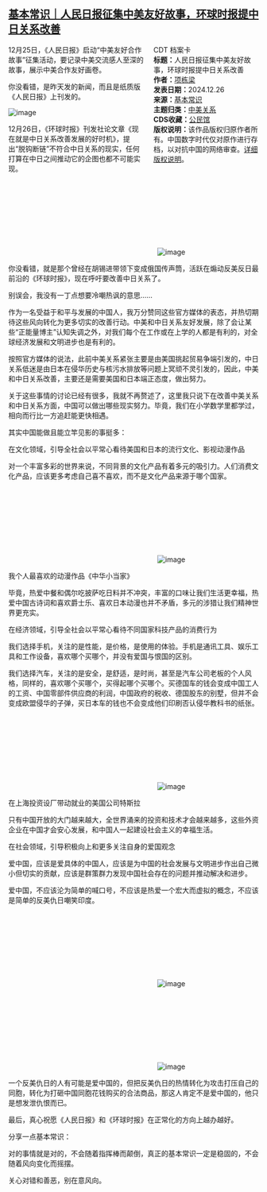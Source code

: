 <!--1735249350000-->
[基本常识｜人民日报征集中美友好故事，环球时报提中日关系改善](https://chinadigitaltimes.net/chinese/714422.html)
------

<div style="width:42%;float:right;padding-left:20px;"><div class="su-spoiler su-spoiler-style-fancy su-spoiler-icon-chevron-circle" data-scroll-offset="0" data-anchor-in-url="no"><div class="su-spoiler-title" tabindex="0" role="button"><span class="su-spoiler-icon"></span>CDT 档案卡</div><div class="su-spoiler-content su-u-clearfix su-u-trim"><strong>标题：</strong>人民日报征集中美友好故事，环球时报提中日关系改善<br><strong>作者：</strong><a href="https://chinadigitaltimes.net/space/项栋梁" target="_blank">项栋梁</a><br><strong>发表日期：</strong>2024.12.26<br><strong>来源：</strong><a href="https://archive.ph/3mIH6" target="_blank">基本常识</a><br><strong>主题归类：</strong><a href="https://chinadigitaltimes.net/space/中美关系" target="_blank">中美关系</a><br><strong>CDS收藏：</strong><a href="https://chinadigitaltimes.net/space/%E5%85%AC%E6%B0%91%E9%A6%86" target="_blank" rel="noopener">公民馆</a><br><strong>版权说明：</strong>该作品版权归原作者所有。中国数字时代仅对原作进行存档，以对抗中国的网络审查。<a href="https://chinadigitaltimes.net/chinese/copyright">详细版权说明</a>。</div></div></div><p>12月25日，《人民日报》启动“中美友好合作故事”征集活动，要记录中美交流感人至深的故事，展示中美合作友好画卷。</p><p>你没看错，是昨天发的新闻，而且是纸质版《人民日报》上刊发的。</p><p><img decoding="async" src="https://keep.cdt.media/assets/images/9/7/9753d1c1/70c637e1.jpeg" alt="image"></p><p>12月26日，《环球时报》刊发社论文章《现在就是中日关系改善发展的好时机》，提出“脱钩断链”不符合中日关系的现实，任何打算在中日之间推动它的企图也都不可能实现。</p><p><img decoding="async" src="data:image/svg+xml,%3Csvg%20xmlns='http://www.w3.org/2000/svg'%20viewBox='0%200%200%200'%3E%3C/svg%3E" alt="image" data-lazy-src="https://keep.cdt.media/assets/images/9/7/9753d1c1/9ba651e9.jpeg"><noscript><img decoding="async" src="https://keep.cdt.media/assets/images/9/7/9753d1c1/9ba651e9.jpeg" alt="image"></noscript></p><p>你没看错，就是那个曾经在胡锡进带领下变成俄国传声筒，活跃在煽动反美反日最前沿的《环球时报》，现在呼吁要改善中日关系了。</p><p>别误会，我没有一丁点想要冷嘲热讽的意思……</p><p>作为一名受益于和平与发展的中国人，我万分赞同这些官方媒体的表态，并热切期待这些风向转化为更多切实的改善行动。中美和中日关系友好发展，除了会让某些“正能量博主”认知失调之外，对我们每个在工作或在上学的人都是有利的，对全球经济发展和文明进步也是有利的。</p><p>按照官方媒体的说法，此前中美关系紧张主要是由美国挑起贸易争端引发的，中日关系低迷是由日本在侵华历史与核污水排放等问题上冥顽不灵引发的，因此，中美和中日关系改善，主要还是需要美国和日本端正态度，做出努力。</p><p>关于这些事情的讨论已经有很多，我就不再赘述了，这里我只说下在改善中美关系和中日关系方面，中国可以做出哪些现实努力。毕竟，我们在小学数学里都学过，相向而行比一方追赶能更快相遇。</p><p>其实中国能做且能立竿见影的事挺多：</p><p>在文化领域，引导全社会以平常心看待美国和日本的流行文化、影视动漫作品</p><p>对一个丰富多彩的世界来说，不同背景的文化产品有着多元的吸引力。人们消费文化产品，应该更多考虑自己喜不喜欢，而不是文化产品来源于哪个国家。</p><p><img decoding="async" src="data:image/svg+xml,%3Csvg%20xmlns='http://www.w3.org/2000/svg'%20viewBox='0%200%200%200'%3E%3C/svg%3E" alt="image" data-lazy-src="https://keep.cdt.media/assets/images/9/7/9753d1c1/0112f42f.jpeg"><noscript><img decoding="async" src="https://keep.cdt.media/assets/images/9/7/9753d1c1/0112f42f.jpeg" alt="image"></noscript></p><p>我个人最喜欢的动漫作品《中华小当家》</p><p>毕竟，热爱中餐和偶尔吃披萨吃日料并不冲突，丰富的口味让我们生活更幸福，热爱中国古诗词和喜欢爵士乐、喜欢日本动漫也并不矛盾，多元的涉猎让我们精神世界更充实。</p><p>在经济领域，引导全社会以平常心看待不同国家科技产品的消费行为</p><p>我们选择手机，关注的是性能，是价格，是使用的体验。手机是通讯工具、娱乐工具和工作设备，喜欢哪个买哪个，并没有爱国与恨国的区别。</p><p>我们选择汽车，关注的是安全，是舒适，是时尚，甚至是汽车公司老板的个人风格，同样的，喜欢哪个买哪个，买得起哪个买哪个。买德国车的钱会变成中国工人的工资、中国零部件供应商的利润，中国政府的税收、德国股东的别墅，但并不会变成欧盟侵华的子弹，买日本车的钱也不会变成他们印刷否认侵华教科书的纸张。</p><p><img decoding="async" src="data:image/svg+xml,%3Csvg%20xmlns='http://www.w3.org/2000/svg'%20viewBox='0%200%200%200'%3E%3C/svg%3E" alt="image" data-lazy-src="https://keep.cdt.media/assets/images/9/7/9753d1c1/d55c6c75.jpeg"><noscript><img decoding="async" src="https://keep.cdt.media/assets/images/9/7/9753d1c1/d55c6c75.jpeg" alt="image"></noscript></p><p>在上海投资设厂带动就业的美国公司特斯拉</p><p>只有中国开放的大门越来越大，全世界涌来的投资和技术才会越来越多，这些外资企业在中国才会安心发展，和中国人一起建设社会主义的幸福生活。</p><p>在社会领域，引导积极向上和更多关注自身的爱国观念</p><p>爱中国，应该是爱具体的中国人，应该是为中国的社会发展与文明进步作出自己微小但切实的贡献，应该是群策群力发现中国社会存在的问题并推动解决和进步。</p><p>爱中国，不应该沦为简单的喊口号，不应该是热爱一个宏大而虚拟的概念，不应该是简单的反美仇日嘲笑印度。</p><p><img decoding="async" src="data:image/svg+xml,%3Csvg%20xmlns='http://www.w3.org/2000/svg'%20viewBox='0%200%200%200'%3E%3C/svg%3E" alt="image" data-lazy-src="https://keep.cdt.media/assets/images/9/7/9753d1c1/8b4d6335.jpeg"><noscript><img decoding="async" src="https://keep.cdt.media/assets/images/9/7/9753d1c1/8b4d6335.jpeg" alt="image"></noscript></p><p><img decoding="async" src="data:image/svg+xml,%3Csvg%20xmlns='http://www.w3.org/2000/svg'%20viewBox='0%200%200%200'%3E%3C/svg%3E" alt="image" data-lazy-src="https://keep.cdt.media/assets/images/9/7/9753d1c1/6e05d57a.jpeg"><noscript><img decoding="async" src="https://keep.cdt.media/assets/images/9/7/9753d1c1/6e05d57a.jpeg" alt="image"></noscript></p><p>一个反美仇日的人有可能是爱中国的，但把反美仇日的热情转化为攻击打压自己的同胞，转化为打砸中国同胞花钱购买的合法商品，那这人肯定不是爱中国的，他只是想发泄仇恨而已。</p><p>最后，真心祝愿《人民日报》和《环球时报》在正常化的方向上越办越好。</p><p>分享一点基本常识：</p><p>对的事情就是对的，不会随着指挥棒而颠倒，真正的基本常识一定是稳固的，不会随着风向变化而摇摆。</p><p>关心对错和善恶，别在意风向。</p><div class="addtoany_share_save_container addtoany_content addtoany_content_bottom"><div class="a2a_kit a2a_kit_size_32 addtoany_list" data-a2a-url="https://chinadigitaltimes.net/chinese/714422.html" data-a2a-title="基本常识｜人民日报征集中美友好故事，环球时报提中日关系改善"><a class="a2a_button_facebook" href="https://www.addtoany.com/add_to/facebook?linkurl=https%3A%2F%2Fchinadigitaltimes.net%2Fchinese%2F714422.html&amp;linkname=%E5%9F%BA%E6%9C%AC%E5%B8%B8%E8%AF%86%EF%BD%9C%E4%BA%BA%E6%B0%91%E6%97%A5%E6%8A%A5%E5%BE%81%E9%9B%86%E4%B8%AD%E7%BE%8E%E5%8F%8B%E5%A5%BD%E6%95%85%E4%BA%8B%EF%BC%8C%E7%8E%AF%E7%90%83%E6%97%B6%E6%8A%A5%E6%8F%90%E4%B8%AD%E6%97%A5%E5%85%B3%E7%B3%BB%E6%94%B9%E5%96%84" title="Facebook" rel="nofollow noopener" target="_blank"></a><a class="a2a_button_twitter" href="https://www.addtoany.com/add_to/twitter?linkurl=https%3A%2F%2Fchinadigitaltimes.net%2Fchinese%2F714422.html&amp;linkname=%E5%9F%BA%E6%9C%AC%E5%B8%B8%E8%AF%86%EF%BD%9C%E4%BA%BA%E6%B0%91%E6%97%A5%E6%8A%A5%E5%BE%81%E9%9B%86%E4%B8%AD%E7%BE%8E%E5%8F%8B%E5%A5%BD%E6%95%85%E4%BA%8B%EF%BC%8C%E7%8E%AF%E7%90%83%E6%97%B6%E6%8A%A5%E6%8F%90%E4%B8%AD%E6%97%A5%E5%85%B3%E7%B3%BB%E6%94%B9%E5%96%84" title="Twitter" rel="nofollow noopener" target="_blank"></a><a class="a2a_button_telegram" href="https://www.addtoany.com/add_to/telegram?linkurl=https%3A%2F%2Fchinadigitaltimes.net%2Fchinese%2F714422.html&amp;linkname=%E5%9F%BA%E6%9C%AC%E5%B8%B8%E8%AF%86%EF%BD%9C%E4%BA%BA%E6%B0%91%E6%97%A5%E6%8A%A5%E5%BE%81%E9%9B%86%E4%B8%AD%E7%BE%8E%E5%8F%8B%E5%A5%BD%E6%95%85%E4%BA%8B%EF%BC%8C%E7%8E%AF%E7%90%83%E6%97%B6%E6%8A%A5%E6%8F%90%E4%B8%AD%E6%97%A5%E5%85%B3%E7%B3%BB%E6%94%B9%E5%96%84" title="Telegram" rel="nofollow noopener" target="_blank"></a><a class="a2a_button_reddit" href="https://www.addtoany.com/add_to/reddit?linkurl=https%3A%2F%2Fchinadigitaltimes.net%2Fchinese%2F714422.html&amp;linkname=%E5%9F%BA%E6%9C%AC%E5%B8%B8%E8%AF%86%EF%BD%9C%E4%BA%BA%E6%B0%91%E6%97%A5%E6%8A%A5%E5%BE%81%E9%9B%86%E4%B8%AD%E7%BE%8E%E5%8F%8B%E5%A5%BD%E6%95%85%E4%BA%8B%EF%BC%8C%E7%8E%AF%E7%90%83%E6%97%B6%E6%8A%A5%E6%8F%90%E4%B8%AD%E6%97%A5%E5%85%B3%E7%B3%BB%E6%94%B9%E5%96%84" title="Reddit" rel="nofollow noopener" target="_blank"></a><a class="a2a_button_whatsapp" href="https://www.addtoany.com/add_to/whatsapp?linkurl=https%3A%2F%2Fchinadigitaltimes.net%2Fchinese%2F714422.html&amp;linkname=%E5%9F%BA%E6%9C%AC%E5%B8%B8%E8%AF%86%EF%BD%9C%E4%BA%BA%E6%B0%91%E6%97%A5%E6%8A%A5%E5%BE%81%E9%9B%86%E4%B8%AD%E7%BE%8E%E5%8F%8B%E5%A5%BD%E6%95%85%E4%BA%8B%EF%BC%8C%E7%8E%AF%E7%90%83%E6%97%B6%E6%8A%A5%E6%8F%90%E4%B8%AD%E6%97%A5%E5%85%B3%E7%B3%BB%E6%94%B9%E5%96%84" title="WhatsApp" rel="nofollow noopener" target="_blank"></a><a class="a2a_button_email" href="https://www.addtoany.com/add_to/email?linkurl=https%3A%2F%2Fchinadigitaltimes.net%2Fchinese%2F714422.html&amp;linkname=%E5%9F%BA%E6%9C%AC%E5%B8%B8%E8%AF%86%EF%BD%9C%E4%BA%BA%E6%B0%91%E6%97%A5%E6%8A%A5%E5%BE%81%E9%9B%86%E4%B8%AD%E7%BE%8E%E5%8F%8B%E5%A5%BD%E6%95%85%E4%BA%8B%EF%BC%8C%E7%8E%AF%E7%90%83%E6%97%B6%E6%8A%A5%E6%8F%90%E4%B8%AD%E6%97%A5%E5%85%B3%E7%B3%BB%E6%94%B9%E5%96%84" title="Email" rel="nofollow noopener" target="_blank"></a><a class="a2a_button_copy_link" href="https://www.addtoany.com/add_to/copy_link?linkurl=https%3A%2F%2Fchinadigitaltimes.net%2Fchinese%2F714422.html&amp;linkname=%E5%9F%BA%E6%9C%AC%E5%B8%B8%E8%AF%86%EF%BD%9C%E4%BA%BA%E6%B0%91%E6%97%A5%E6%8A%A5%E5%BE%81%E9%9B%86%E4%B8%AD%E7%BE%8E%E5%8F%8B%E5%A5%BD%E6%95%85%E4%BA%8B%EF%BC%8C%E7%8E%AF%E7%90%83%E6%97%B6%E6%8A%A5%E6%8F%90%E4%B8%AD%E6%97%A5%E5%85%B3%E7%B3%BB%E6%94%B9%E5%96%84" title="Copy Link" rel="nofollow noopener" target="_blank"></a><a class="a2a_dd addtoany_share_save addtoany_share" href="https://www.addtoany.com/share"></a></div></div>
